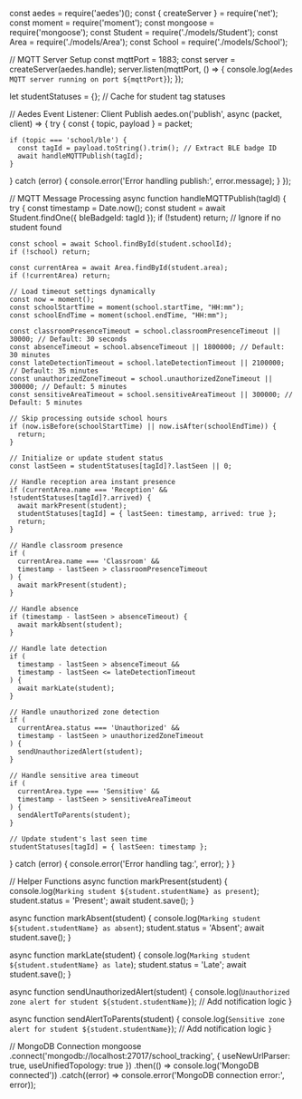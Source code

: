 const aedes = require('aedes')();
const { createServer } = require('net');
const moment = require('moment');
const mongoose = require('mongoose');
const Student = require('./models/Student');
const Area = require('./models/Area');
const School = require('./models/School');

// MQTT Server Setup
const mqttPort = 1883;
const server = createServer(aedes.handle);
server.listen(mqttPort, () => {
  console.log(`Aedes MQTT server running on port ${mqttPort}`);
});

let studentStatuses = {}; // Cache for student tag statuses

// Aedes Event Listener: Client Publish
aedes.on('publish', async (packet, client) => {
  try {
    const { topic, payload } = packet;

    if (topic === 'school/ble') {
      const tagId = payload.toString().trim(); // Extract BLE badge ID
      await handleMQTTPublish(tagId);
    }
  } catch (error) {
    console.error('Error handling publish:', error.message);
  }
});

// MQTT Message Processing
async function handleMQTTPublish(tagId) {
  try {
    const timestamp = Date.now();
    const student = await Student.findOne({ bleBadgeId: tagId });
    if (!student) return; // Ignore if no student found

    const school = await School.findById(student.schoolId);
    if (!school) return;

    const currentArea = await Area.findById(student.area);
    if (!currentArea) return;

    // Load timeout settings dynamically
    const now = moment();
    const schoolStartTime = moment(school.startTime, "HH:mm");
    const schoolEndTime = moment(school.endTime, "HH:mm");

    const classroomPresenceTimeout = school.classroomPresenceTimeout || 30000; // Default: 30 seconds
    const absenceTimeout = school.absenceTimeout || 1800000; // Default: 30 minutes
    const lateDetectionTimeout = school.lateDetectionTimeout || 2100000; // Default: 35 minutes
    const unauthorizedZoneTimeout = school.unauthorizedZoneTimeout || 300000; // Default: 5 minutes
    const sensitiveAreaTimeout = school.sensitiveAreaTimeout || 300000; // Default: 5 minutes

    // Skip processing outside school hours
    if (now.isBefore(schoolStartTime) || now.isAfter(schoolEndTime)) {
      return;
    }

    // Initialize or update student status
    const lastSeen = studentStatuses[tagId]?.lastSeen || 0;

    // Handle reception area instant presence
    if (currentArea.name === 'Reception' && !studentStatuses[tagId]?.arrived) {
      await markPresent(student);
      studentStatuses[tagId] = { lastSeen: timestamp, arrived: true };
      return;
    }

    // Handle classroom presence
    if (
      currentArea.name === 'Classroom' &&
      timestamp - lastSeen > classroomPresenceTimeout
    ) {
      await markPresent(student);
    }

    // Handle absence
    if (timestamp - lastSeen > absenceTimeout) {
      await markAbsent(student);
    }

    // Handle late detection
    if (
      timestamp - lastSeen > absenceTimeout &&
      timestamp - lastSeen <= lateDetectionTimeout
    ) {
      await markLate(student);
    }

    // Handle unauthorized zone detection
    if (
      currentArea.status === 'Unauthorized' &&
      timestamp - lastSeen > unauthorizedZoneTimeout
    ) {
      sendUnauthorizedAlert(student);
    }

    // Handle sensitive area timeout
    if (
      currentArea.type === 'Sensitive' &&
      timestamp - lastSeen > sensitiveAreaTimeout
    ) {
      sendAlertToParents(student);
    }

    // Update student's last seen time
    studentStatuses[tagId] = { lastSeen: timestamp };
  } catch (error) {
    console.error('Error handling tag:', error);
  }
}

// Helper Functions
async function markPresent(student) {
  console.log(`Marking student ${student.studentName} as present`);
  student.status = 'Present';
  await student.save();
}

async function markAbsent(student) {
  console.log(`Marking student ${student.studentName} as absent`);
  student.status = 'Absent';
  await student.save();
}

async function markLate(student) {
  console.log(`Marking student ${student.studentName} as late`);
  student.status = 'Late';
  await student.save();
}

async function sendUnauthorizedAlert(student) {
  console.log(`Unauthorized zone alert for student ${student.studentName}`);
  // Add notification logic
}

async function sendAlertToParents(student) {
  console.log(`Sensitive zone alert for student ${student.studentName}`);
  // Add notification logic
}

// MongoDB Connection
mongoose
  .connect('mongodb://localhost:27017/school_tracking', { useNewUrlParser: true, useUnifiedTopology: true })
  .then(() => console.log('MongoDB connected'))
  .catch((error) => console.error('MongoDB connection error:', error));
